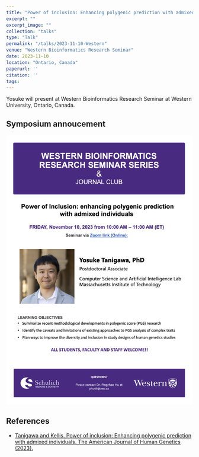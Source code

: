 ```yaml
---
title: "Power of inclusion: Enhancing polygenic prediction with admixed individuals"
excerpt: ""
excerpt_image: ""
collection: "talks"
type: "Talk"
permalink: "/talks/2023-11-10-Western"
venue: "Western Bioinformatics Research Seminar"
date: 2023-11-10
location: "Ontario, Canada"
paperurl: ''
citation: ''
tags:
---
```


Yosuke will present at Western Bioinformatics Research Seminar at Western University, Ontario, Canada.

## Symposium annoucement

![symposium announcement](/files/2023/2023-11-10-Western.png)

## References

- [Tanigawa and Kellis. Power of inclusion: Enhancing polygenic prediction with admixed individuals. The American Journal of Human Genetics (2023).](/publication/2023-10-26-ipgs)
